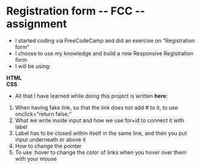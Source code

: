 # Registration form -- FCC -- assignment
- I started coding via FreeCodeCamp and did an exercise on "Registration form"
- I choose to use my knowledge and build a new Responsive Registration form
- I will be using:

 **HTML** <br>
 **CSS**

- All that I have learned while doing this project is written **here**:

1. When having fake link, so that the link does not add # to it, to use onclick="return false;"
2. What we write inside input and how we use for+id to connect it with label
3. Label has to be closed within itself in the same line, and then you put input underneath or above it
4. How to change the pointer
5. To use :hover to change the color of links when you hover over them with your mouse